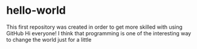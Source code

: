 # hello-world
This first repository was created in order to get more skilled with using GitHub
Hi everyone!
I think that programming is one of the interesting way to change the world just for a little 
